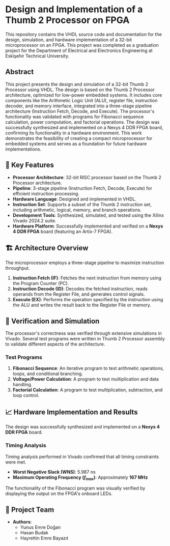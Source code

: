 # Design and Implementation of a Thumb 2 Processor on FPGA

This repository contains the VHDL source code and documentation for the design, simulation, and hardware implementation of a 32-bit microprocessor on an FPGA. This project was completed as a graduation project for the Department of Electrical and Electronics Engineering at Eskişehir Technical University.

## Abstract

This project presents the design and simulation of a 32-bit Thumb 2 Processor using VHDL. The design is based on the Thumb 2 Processor architecture, optimized for low-power embedded systems. It includes core components like the Arithmetic Logic Unit (ALU), register file, instruction decoder, and memory interface, integrated into a three-stage pipeline architecture (Instruction Fetch, Decode, and Execute). The processor's functionality was validated with programs for Fibonacci sequence calculation, power computation, and factorial operations. The design was successfully synthesized and implemented on a Nexys 4 DDR FPGA board, confirming its functionality in a hardware environment. This work demonstrates the feasibility of creating a compact microprocessor for embedded systems and serves as a foundation for future hardware implementations.

## 🚀 Key Features

* **Processor Architecture**: 32-bit RISC processor based on the Thumb 2 Processor architecture.
* **Pipeline**: 3-stage pipeline (Instruction Fetch, Decode, Execute) for efficient instruction processing.
* **Hardware Language**: Designed and implemented in VHDL.
* **Instruction Set**: Supports a subset of the Thumb 2 instruction set, including arithmetic, logical, memory, and branch operations.
* **Development Tools**: Synthesized, simulated, and tested using the Xilinx Vivado 2024.2 suite.
* **Hardware Platform**: Successfully implemented and verified on a **Nexys 4 DDR FPGA** board (featuring an Artix-7 FPGA).

## 🏗️ Architecture Overview

The microprocessor employs a three-stage pipeline to maximize instruction throughput.
1.  **Instruction Fetch (IF)**: Fetches the next instruction from memory using the Program Counter (PC).
2.  **Instruction Decode (ID)**: Decodes the fetched instruction, reads operands from the Register File, and generates control signals.
3.  **Execute (EX)**: Performs the operation specified by the instruction using the ALU and writes the result back to the Register File or memory.


## 🔬 Verification and Simulation

The processor's correctness was verified through extensive simulations in Vivado. Several test programs were written in Thumb 2 Processor assembly to validate different aspects of the architecture.

### Test Programs
1.  **Fibonacci Sequence**: An iterative program to test arithmetic operations, loops, and conditional branching.
2.  **Voltage/Power Calculation**: A program to test multiplication and data handling.
3.  **Factorial Calculation**: A program to test multiplication, subtraction, and loop control.

## 📈 Hardware Implementation and Results

The design was successfully synthesized and implemented on a **Nexys 4 DDR FPGA** board.

### Timing Analysis
Timing analysis performed in Vivado confirmed that all timing constraints were met.
* **Worst Negative Slack (WNS)**: 5.987 ns
* **Maximum Operating Frequency ($f_{max}$)**: Approximately **167 MHz**

The functionality of the Fibonacci program was visually verified by displaying the output on the FPGA's onboard LEDs.



## 👥 Project Team

* **Authors**:
    * Yunus Emre Doğan
    * Hasan Budak
    * Hayrettin Emre Bayazıt


